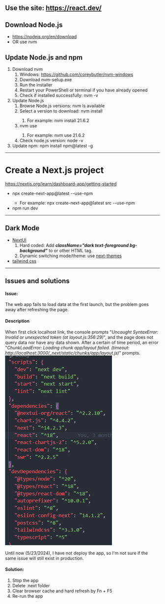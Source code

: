 Use the site: https://react.dev/
---
## Download Node.js
- https://nodejs.org/en/download
- OR use nvm
  
## Update Node.js and npm
1. Download nvm
   1. Windows: https://github.com/coreybutler/nvm-windows
   2. Download nvm-setup.exe
   3. Run the installer
   4. Restart your PowerShell or terminal if you have already opened
   5. Check if installed successfully: nvm -v
2. Update Node.js
   1. Browse Node.js versions: nvm ls available
   2. Select a version to download: nvm install <version>
      1. For example: nvm install 21.6.2
   3. nvm use <version>
      1. For example: nvm use 21.6.2
   4.  Check node.js version: node -v
3. Update npm: npm install npm@latest -g

---
# Create a Next.js project
https://nextjs.org/learn/dashboard-app/getting-started

- npx create-next-app@latest <folder name> --use-npm  
    - For example: npx create-next-app@latest src --use-npm  
- npm run dev

---
## Dark Mode
- [NextUI](https://nextui.org/docs/customization/dark-mode)
   1. Hard coded: Add ***className="dark text-foreground bg-background"*** to **<NextUIProvider>** or other HTML tag.
   2. Dynamic switching mode/theme: use [next-themes](https://github.com/pacocoursey/next-themes)
- [tailwind css](https://tailwindcss.com/docs/dark-mode)

---
## Issues and solutions
#### Issue: 
The web app fails to load data at the first launch, but the problem goes away after refreshing the page.
#### Description
When first click localhost link, the console prompts "*Uncaught SyntaxError: Invalid or unexpected token (at layout.js:356:29)*", and the page does not query data nor have any data shown. After a certain of time period, an error "*ChunkLoadError: Loading chunk app/layout failed.
(timeout: http://localhost:3000/_next/static/chunks/app/layout.js)*" prompts.
![alt text](image.png)

Until now (5/23/2024), I have not deploy the app, so I'm not sure if the same issue will still exist in production.
#### Solution:
1. Stop the app
2. Delete .next folder
3. Clear browser cache and hard refresh by Fn + F5
4. Re-run the app

